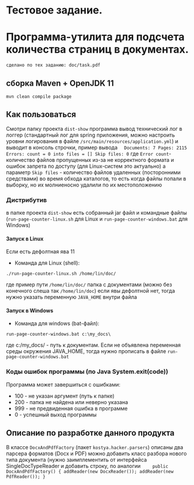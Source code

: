 # Тестовое задание.
# Программа-утилита для подсчета количества страниц в документах.
````
сделано по тех заданию: doc/task.pdf
````
## сборка Maven + OpenJDK 11
```
mvn clean compile package
```

## Как пользоваться 
Смотри папку проекта `dist-show`
программа вывод технический лог в логгер (стандартный лог для spring приложения, можно настроить уровни логирования в файле `/src/main/resources/application.yml`)
и выводит в консоль строчки, пример вывода
`   Documents: 7
    Pages: 2115
    Errors: count = 0 into files = []
    Skip files: 0
`
где `Error count`- количество файлов пропущенных из-за не корректного формата и ошибок запрета по доступу 
(для Linux-систем это актуально)
а параметр `Skip files` - количество файлов удаленных (посторонними средствами) во время обхода каталогов, то есть когда файлы попали в выборку,
но их молниеносно удалили по их местоположению

 ### Дистрибутив
в папке проекта `dist-show` есть собранный jar файл и командные файлы 
(`run-page-counter-linux.sh` для Linux и `run-page-counter-windows.bat` для Windows)

#### Запуск в Linux
Если есть дефолтная ява 11 
- Команда для Linux (shell): 
```
./run-page-counter-linux.sh /home/lin/doc/
```
где пример пути `/home/lin/doc/` папка с документами (можно без конечного слеша так `/home/lin/doc`)
если явы дефолтной нет, тогда нужно указать переменную `JAVA_HOME` внутри файла

#### Запуск в Windows
- Команда для windows (bat-файл): 
```
run-page-counter-windows.bat c:\my_docs\
```
где c:/my_docs/ - путь к документам.
Если не объявлена переменная среды окружения JAVA_HOME, тогда нужно прописать в файле `run-page-counter-windows.bat`

### Коды ошибок программы (по Java System.exit(code))
Программа может завершиться с ошибками:
- 100 - не указан аргумент (путь к папке)
- 200 - папка не найдена или неверно указана
- 999 - не предвиденная ошибка в программе
- 0 - успешный выход программы

## Описание по разработке данного продукта
В классе `DocxAndPdfFactory` (пакет `kostya.hacker.parsers`) описаны два парсера форматов (Docx и PDF)
можно добавить класс разбора нового типа документа (нужно заимплементить от интерфейса SingleDocTypeReader и добавить 
строку, по аналогии
`    public DocxAndPdfFactory() {
        addReader(new DocxReader());
        addReader(new PdfReader());
}`


